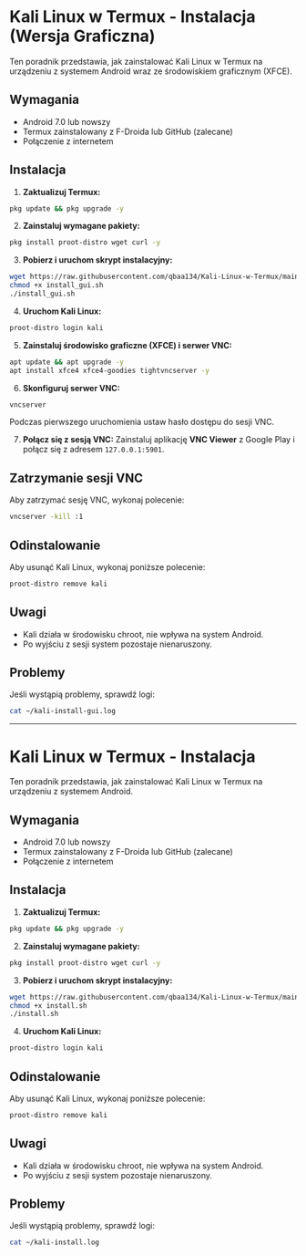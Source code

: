 # Kali Linux w Termux - Instalacja (Wersja Graficzna)

Ten poradnik przedstawia, jak zainstalować Kali Linux w Termux na urządzeniu z systemem Android wraz ze środowiskiem graficznym (XFCE).

## Wymagania
- Android 7.0 lub nowszy
- Termux zainstalowany z F-Droida lub GitHub (zalecane)
- Połączenie z internetem

## Instalacja

1. **Zaktualizuj Termux:**
```bash
pkg update && pkg upgrade -y
```

2. **Zainstaluj wymagane pakiety:**
```bash
pkg install proot-distro wget curl -y
```

3. **Pobierz i uruchom skrypt instalacyjny:**
```bash
wget https://raw.githubusercontent.com/qbaa134/Kali-Linux-w-Termux/main/install_gui.sh
chmod +x install_gui.sh
./install_gui.sh
```

4. **Uruchom Kali Linux:**
```bash
proot-distro login kali
```

5. **Zainstaluj środowisko graficzne (XFCE) i serwer VNC:**
```bash
apt update && apt upgrade -y
apt install xfce4 xfce4-goodies tightvncserver -y
```

6. **Skonfiguruj serwer VNC:**
```bash
vncserver
```
Podczas pierwszego uruchomienia ustaw hasło dostępu do sesji VNC.

7. **Połącz się z sesją VNC:**
Zainstaluj aplikację **VNC Viewer** z Google Play i połącz się z adresem `127.0.0.1:5901`.

## Zatrzymanie sesji VNC
Aby zatrzymać sesję VNC, wykonaj polecenie:
```bash
vncserver -kill :1
```

## Odinstalowanie
Aby usunąć Kali Linux, wykonaj poniższe polecenie:
```bash
proot-distro remove kali
```

## Uwagi
- Kali działa w środowisku chroot, nie wpływa na system Android.
- Po wyjściu z sesji system pozostaje nienaruszony.

## Problemy
Jeśli wystąpią problemy, sprawdź logi:
```bash
cat ~/kali-install-gui.log
```

----

# Kali Linux w Termux - Instalacja

Ten poradnik przedstawia, jak zainstalować Kali Linux w Termux na urządzeniu z systemem Android.

## Wymagania
- Android 7.0 lub nowszy
- Termux zainstalowany z F-Droida lub GitHub (zalecane)
- Połączenie z internetem

## Instalacja

1. **Zaktualizuj Termux:**
```bash
pkg update && pkg upgrade -y
```

2. **Zainstaluj wymagane pakiety:**
```bash
pkg install proot-distro wget curl -y
```

3. **Pobierz i uruchom skrypt instalacyjny:**
```bash
wget https://raw.githubusercontent.com/qbaa134/Kali-Linux-w-Termux/main/install.sh
chmod +x install.sh
./install.sh
```

4. **Uruchom Kali Linux:**
```bash
proot-distro login kali
```

## Odinstalowanie
Aby usunąć Kali Linux, wykonaj poniższe polecenie:
```bash
proot-distro remove kali
```

## Uwagi
- Kali działa w środowisku chroot, nie wpływa na system Android.
- Po wyjściu z sesji system pozostaje nienaruszony.

## Problemy
Jeśli wystąpią problemy, sprawdź logi:
```bash
cat ~/kali-install.log
```


